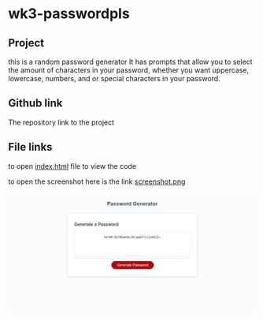 # wk3-passwordpls

## Project
this is a random password generator
It has prompts that allow you to select the amount of characters in your password, whether you want uppercase, lowercase, numbers, and or special characters in your password.

## Github link
The repository link to the project



## File links
to open [index.html](index.html) file to view the code

to open the screenshot here is the link [screenshot.png](assets/images/screenshot.png)

![Screenshot](assets/images/screenshot.png)

